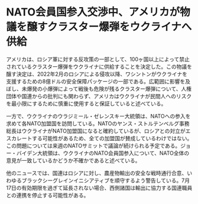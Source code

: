 # NATO会員国参入交渉中、アメリカが物議を醸すクラスター爆弾をウクライナへ供給

アメリカは、ロシア軍に対する反攻策の一部として、100ヶ国以上によって禁止されているクラスター爆弾をウクライナに供給することを決定した。この物議を醸す決定は、2022年2月のロシアによる侵攻以降、ワシントンがウクライナを支援するための8億ドルの安全保障パッケージの一部である。広範囲に影響を及ぼし、未爆発の小爆弾によって戦後も危険が残るクラスター爆弾について、人権団体や国連からの批判にも関わらず、アメリカはウクライナが民間人へのリスクを最小限にするために慎重に使用すると保証していると述べている。

一方で、ウクライナのウラジミール・ゼレンスキー大統領は、NATOへの参入を求めて各NATO加盟国を訪問している。NATOのヤンス・ストルテンベルグ事務総長はウクライナがNATO加盟国になると確約しているが、ロシアとの対立がエスカレートする可能性があるため、全ての加盟国が賛成しているわけではない。この問題については来週のNATOサミットで議論が続けられる予定である。ジョー・バイデン大統領は、ウクライナのNATO会員国参入について、NATO全体の意見が一致しているかどうか不確かであると述べている。

他のニュースでは、国連はロシアに対し、農産物輸出の安全な戦時通行合意、いわゆるブラックシーグレインイニシアティブを順守するよう警告している。7月17日の有効期限を過ぎて延長されない場合、西側諸国は輸出に協力する国連職員との連携を停止する可能性がある。